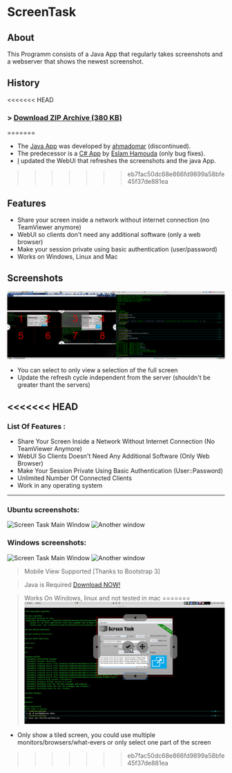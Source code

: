 ScreenTask
==========

About
-----

This Programm consists of a Java App that regularly takes screenshots and a webserver that shows the newest screenshot.

History
-------

<<<<<<< HEAD
### > [Download ZIP Archive (380 KB)](https://github.com/ahmadomar/ScreenTask/raw/master/ScreenTaskGeneric.zip)
=======
* The [Java App](https://github.com/ahmadomar/ScreenTask) was developed by [ahmadomar](https://github.com/ahmadomar) (discontinued).
* The predecessor is a [C# App](https://github.com/EslaMx7/ScreenTask) by [Eslam Hamouda](https://github.com/EslaMx7) (only bug fixes).
* [I](https://github.com/HoffmannP) updated the WebUI that refreshes the screenshots and the java App.
>>>>>>> eb7fac50dc68e866fd9899a58bfe45f37de881ea

Features
--------
* Share your screen inside a network without internet connection (no TeamViewer anymore)
* WebUI so clients don't need any additional software (only a web browser)
* Make your session private using basic authentication (user/password)
* Works on Windows, Linux and Mac

Screenshots
-----------
![Show only a selection of the full screen](screenShots/1.png)
* You can select to only view a selection of the full screen
* Update the refresh cycle independent from the server (shouldn't be greater thant the servers)

<<<<<<< HEAD
------------------------------
### List Of Features : 
- Share Your Screen Inside a Network Without Internet Connection (No TeamViewer Anymore)
- WebUI So Clients Doesn't Need Any Additional Software (Only Web Browser)
- Make Your Session Private Using Basic Authentication (User::Password)
- Unlimited Number Of Connected Clients
- Work in any operating system

-----------------------
### Ubuntu screenshots:

![Screen Task Main Window](https://raw.githubusercontent.com/ahmadomar/ScreenTask/master/ubuntu1.png)
![Another window](https://raw.githubusercontent.com/ahmadomar/ScreenTask/master/ubuntu2.png)


### Windows screenshots:

![Screen Task Main Window](https://raw.githubusercontent.com/ahmadomar/ScreenTask/master/windows1.png)
![Another window](https://raw.githubusercontent.com/ahmadomar/ScreenTask/master/windows2.png)







> Mobile View Supported [Thanks to Bootstrap 3]

> Java is Required [Download NOW!](http://www.oracle.com/technetwork/java/javase/downloads/index.html)

> Works On Windows, linux and not tested in mac
=======
![Use screen tiles](screenShots/2.png)
* Only show a tiled screen, you could use multiple monitors/browsers/what-evers or only select one part of the screen
>>>>>>> eb7fac50dc68e866fd9899a58bfe45f37de881ea

